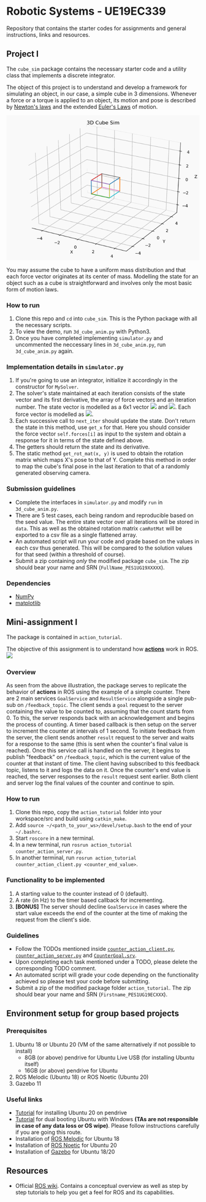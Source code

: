 # Robotic Systems - UE19EC339
Repository that contains the starter codes for assignments and general instructions, links and resources.

## Project I
The `cube_sim` package contains the necessary starter code and a utility class that implements a discrete integrator.

The object of this project is to understand and develop a framework for simulating an object, in our case, a simple cube in 3
dimensions. Whenever a force or a torque is applied to an object, its motion and pose is described by
[Newton's laws](https://en.wikipedia.org/wiki/Newton%27s_laws_of_motion) and the extended 
[Euler's Laws](https://en.wikipedia.org/wiki/Euler%27s_laws_of_motion) of motion.

![gif of cube moving](demo_cubesim.gif)

You may assume the cube to have a uniform mass distribution and that each force vector originates at its center of mass.
Modelling the state for an object such as a cube is straightforward and involves only the most basic form of motion laws.

### How to run
1. Clone this repo and `cd` into `cube_sim`. This is the Python package with all the necessary scripts.
1. To view the demo, run `3d_cube_anim.py` with Python3.
1. Once you have completed implementing `simulator.py` and uncommented the neccessary lines in `3d_cube_anim.py`,
run `3d_cube_anim.py` again.

### Implementation details in `simulator.py`
1. If you're going to use an integrator, initialize it accordingly in the constructor for `MySolver`.
1. The solver's state maintained at each iteration consists of the state vector and its first derivative,
the array of force vectors and an iteration number. The state vector is modelled as a 6x1 vector <img src="https://render.githubusercontent.com/render/math?math=\mathbf{x}_{cube} = [\ x\quad y\quad z\quad \phi\quad \theta\quad \psi\ ]^\top">
and  <img src="https://render.githubusercontent.com/render/math?math=\dot{\mathbf{x}}_{cube} = [\ \dot{x}\quad \dot{y}\quad \dot{z}\quad \dot{\phi}\quad \dot{\theta}\quad \dot{\psi}\ ]^\top">. Each force vector is modelled as <img src="https://render.githubusercontent.com/render/math?math=\mathbf{F}_{cube} = [\ F_x\quad F_y\quad F_z\quad \tau_x\quad \tau_y\quad \tau_z\ ]^\top">.
1. Each successive call to `next_iter` should update the state. Don't return the state in this method, use `get_x` for that.
Here you should consider the force vector `self.forces[i]` as input to the system and obtain a response for it in terms of the
state defined above.
1. The getters should return the state and its derivative.
1. The static method `get_rot_mat(x, y)` is used to obtain the rotation matrix which maps X's pose to that of Y.
Complete this method in order to map the cube's final pose in the last iteration to that of a randomly generated observing camera.

### Submission guidelines
- Complete the interfaces in `simulator.py` and modify `run` in `3d_cube_anim.py`.
- There are 5 test cases, each being random and reproducible based on the seed value. The entire state vector over
all iterations will be stored in `data`. This as well as the obtained rotation matrix `camRotMat` will be exported to a csv file
as a single flattened array.
- An automated script will run your code and grade based on the values in each csv thus generated. This will be compared to the
solution values for that seed (within a threshold of course).
- Submit a zip containing _only_ the modified package `cube_sim`. The zip should bear your name and SRN (`FullName_PES1UG19XXXXX`).

### Dependencies
- [NumPy](https://pypi.org/project/numpy/)
- [matplotlib](https://matplotlib.org/)


## Mini-assignment I
The package is contained in `action_tutorial`.

The objective of this assignment is to understand how [**actions**](https://design.ros2.org/articles/actions.html) work in ROS.
![](https://docs.ros.org/en/foxy/_images/Action-SingleActionClient.gif)

### Overview
As seen from the above illustration, the package serves to replicate the behavior of **actions** in ROS using the example of a simple
counter. There are 2 main services `GoalService` and `ResultService` alongside a single pub-sub on `/feedback_topic`. The client sends a 
`goal` request to the server containing the value to be counted to, assuming that the count starts from 0. To
this, the server responds back with an acknowledgement and begins the process of counting. A timer based callback is then setup on the server to increment the counter at intervals of 1 second.
To initiate feedback from the server, the client sends another `result` request to the server and waits for a response to the same (this is sent when the counter's final value is reached).
Once this service call is handled on the server, it begins to publish "feedback" on `/feedback_topic`, which is the current value of the
counter at that instant of time. The client having subscribed to this feedback topic, listens to it and logs the data on it.
Once the counter's end value is reached, the server responses to the `result` request sent earlier. Both client and server log the final
values of the counter and continue to spin.

### How to run
1. Clone this repo, copy the `action_tutorial` folder into your workspace/src and build using `catkin_make`. 
2. Add `source ~/<path_to_your_ws>/devel/setup.bash` to the end of your `~/.bashrc`.
3. Start `roscore` in a new terminal.
4. In a new terminal, run `rosrun action_tutorial counter_action_server.py`.
5. In another terminal, run `rosrun action_tutorial counter_action_client.py <counter_end_value>`.

### Functionality to be implemented
1. A starting value to the counter instead of 0 (default).
2. A rate (in Hz) to the timer based callback for incrementing.
3. **[BONUS]** The server should decline `GoalService` in cases where the start value exceeds the end of the counter at the time of making the request from the client's side.

### Guidelines
- Follow the TODOs mentioned inside [`counter_action_client.py`](action_tutorial/scripts/counter_action_client.py), [`counter_action_server.py`](action_tutorial/scripts/counter_action_server.py) and [`CounterGoal.srv`](action_tutorial/srv/CounterGoal.srv).
- Upon completing each task mentioned under a TODO, please delete the corresponding TODO comment.
- An automated script will grade your code depending on the functionality achieved so please test your code before submitting.
- Submit a zip of the modified package folder `action_tutorial`. The zip should bear your name and SRN (`Firstname_PES1UG19ECXXX`).

## Environment setup for group based projects

### Prerequisites
1. Ubuntu 18 or Ubuntu 20 (VM of the same alternatively if not possible to install)
   - 8GB (or above) pendrive for Ubuntu Live USB (for installing Ubuntu itself)
   - 16GB (or above) pendrive for Ubuntu
2. ROS Melodic (Ubuntu 18) or ROS Noetic (Ubuntu 20)
3. Gazebo 11

### Useful links
- [Tutorial](https://www.fosslinux.com/10212/how-to-install-a-complete-ubuntu-on-a-usb-flash-drive.htm) for installing Ubuntu 20 on pendrive
- [Tutorial](https://www.tecmint.com/install-ubuntu-alongside-with-windows-dual-boot/) for dual booting Ubuntu with Windows **(TAs are not responsible in case of any data loss or OS wipe)**. Please follow instructions carefully if you are going this route.
- Installation of [ROS Melodic](http://wiki.ros.org/melodic/Installation/Ubuntu) for Ubuntu 18
- Installation of [ROS Noetic](http://wiki.ros.org/noetic/Installation/Ubuntu) for Ubuntu 20
- Installation of [Gazebo](http://www.gazebosim.org/tutorials?tut=install_ubuntu) for Ubuntu 18/20

## Resources
- Official [ROS wiki](wiki.ros.org). Contains a conceptual overview as well as step by step tutorials to help
you get a feel for ROS and its capabilities.

